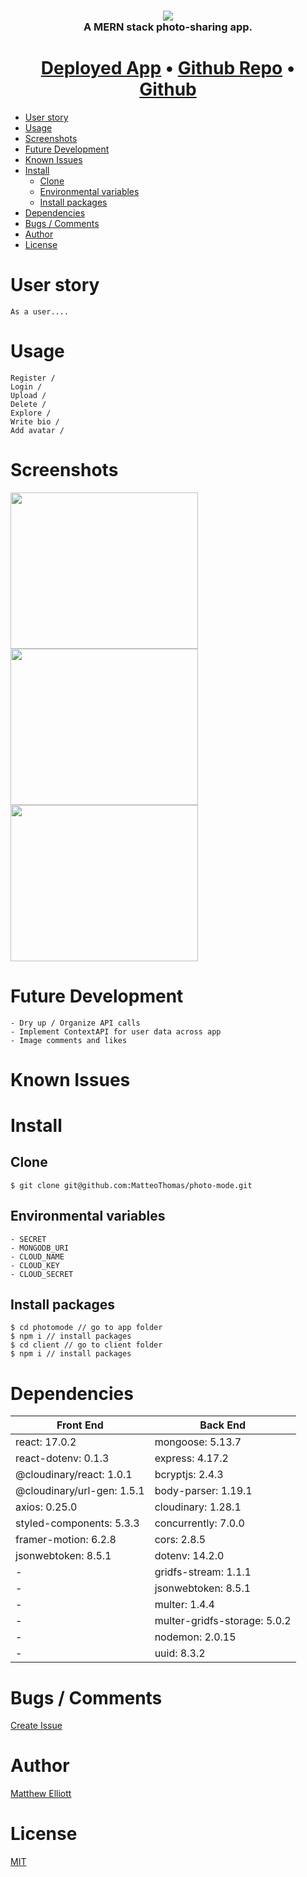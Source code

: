 <h3 align="center">
 <img src="https://res.cloudinary.com/proj3/image/upload/v1651976609/Photomode_Readme/photomode_hero_uzcafr.svg">
 <br/>
	A MERN stack photo-sharing app.
</h3>

<p align="center">
<h1 align="center">
 	<a href="https://photo-mode.herokuapp.com/">Deployed App</a> •
 	<a href="https://github.com/MatteoThomas/photo-mode">Github Repo</a> •
	<a href="https://github.com/MatteoThomas">Github</a>
</h1>
		
- [User story](#user-story)
- [Usage](#usage)
- [Screenshots](#screenshots)
- [Future Development](#future-development)
- [Known Issues](#known-issues)
- [Install](#install)
	- [Clone](#clone)
	- [Environmental variables](#environmental-variables)
	- [Install packages](#install-packages)
- [Dependencies](#dependencies)
- [Bugs / Comments](#bugs--comments)
- [Author](#author)
- [License](#license)
  
# User story
	As a user....
# Usage
	Register /
	Login /
	Upload /
	Delete /
	Explore /
	Write bio /
	Add avatar /
# Screenshots
<p align="left" >
 <img src="https://res.cloudinary.com/proj3/image/upload/v1651974555/Photomode_Readme/Explore2_pihurb.png" width="300" height="250">
 <img src="https://res.cloudinary.com/proj3/image/upload/v1651974555/Photomode_Readme/Dashboard_gfgf7h.png" width="300" height="250">
 <img src="https://res.cloudinary.com/proj3/image/upload/v1651974555/Photomode_Readme/Image_Modal_p9navy.png" width="300" height="250">
</p>

# Future Development
	- Dry up / Organize API calls
	- Implement ContextAPI for user data across app
	- Image comments and likes
  
# Known Issues
# Install
## Clone
```terminal
$ git clone git@github.com:MatteoThomas/photo-mode.git
```

## Environmental variables
	- SECRET
	- MONGODB_URI
	- CLOUD_NAME
	- CLOUD_KEY
	- CLOUD_SECRET

## Install packages
```terminal
$ cd photomode // go to app folder
$ npm i // install packages
$ cd client // go to client folder
$ npm i // install packages
```

# Dependencies
| Front End  | Back End |
| ------------- | ------------- |
| react: 17.0.2 | mongoose: 5.13.7  |
| react-dotenv: 0.1.3  | express: 4.17.2  |
| @cloudinary/react: 1.0.1  | bcryptjs: 2.4.3  |
| @cloudinary/url-gen: 1.5.1  | body-parser: 1.19.1  |
| axios: 0.25.0  | cloudinary: 1.28.1  |
| styled-components: 5.3.3  | concurrently: 7.0.0  |
| framer-motion: 6.2.8  | cors: 2.8.5  |
| jsonwebtoken: 8.5.1  | dotenv: 14.2.0  |
| - | gridfs-stream: 1.1.1  |
| - | jsonwebtoken: 8.5.1  |
| - | multer: 1.4.4  |
| - | multer-gridfs-storage: 5.0.2  |
| - |nodemon: 2.0.15 |
| - | uuid: 8.3.2  |

# Bugs / Comments

[Create Issue](https://github.com/MatteoThomas/photo-mode/issues) 

# Author
[Matthew Elliott](https://melliott.co/)

# License
[MIT](https://github.com/amazingandyyy/mern/blob/master/LICENSE)